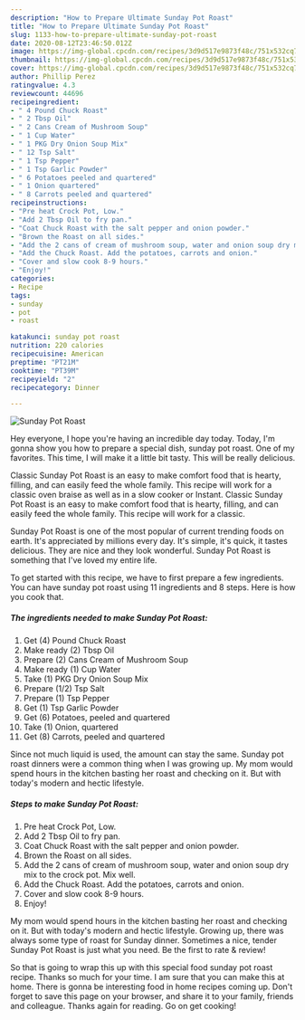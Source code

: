 ```yaml
---
description: "How to Prepare Ultimate Sunday Pot Roast"
title: "How to Prepare Ultimate Sunday Pot Roast"
slug: 1133-how-to-prepare-ultimate-sunday-pot-roast
date: 2020-08-12T23:46:50.012Z
image: https://img-global.cpcdn.com/recipes/3d9d517e9873f48c/751x532cq70/sunday-pot-roast-recipe-main-photo.jpg
thumbnail: https://img-global.cpcdn.com/recipes/3d9d517e9873f48c/751x532cq70/sunday-pot-roast-recipe-main-photo.jpg
cover: https://img-global.cpcdn.com/recipes/3d9d517e9873f48c/751x532cq70/sunday-pot-roast-recipe-main-photo.jpg
author: Phillip Perez
ratingvalue: 4.3
reviewcount: 44696
recipeingredient:
- " 4 Pound Chuck Roast"
- " 2 Tbsp Oil"
- " 2 Cans Cream of Mushroom Soup"
- " 1 Cup Water"
- " 1 PKG Dry Onion Soup Mix"
- " 12 Tsp Salt"
- " 1 Tsp Pepper"
- " 1 Tsp Garlic Powder"
- " 6 Potatoes peeled and quartered"
- " 1 Onion quartered"
- " 8 Carrots peeled and quartered"
recipeinstructions:
- "Pre heat Crock Pot, Low."
- "Add 2 Tbsp Oil to fry pan."
- "Coat Chuck Roast with the salt pepper and onion powder."
- "Brown the Roast on all sides."
- "Add the 2 cans of cream of mushroom soup, water and onion soup dry mix to the crock pot. Mix well."
- "Add the Chuck Roast. Add the potatoes, carrots and onion."
- "Cover and slow cook 8-9 hours."
- "Enjoy!"
categories:
- Recipe
tags:
- sunday
- pot
- roast

katakunci: sunday pot roast 
nutrition: 220 calories
recipecuisine: American
preptime: "PT21M"
cooktime: "PT39M"
recipeyield: "2"
recipecategory: Dinner

---
```



![Sunday Pot Roast](https://img-global.cpcdn.com/recipes/3d9d517e9873f48c/751x532cq70/sunday-pot-roast-recipe-main-photo.jpg)

Hey everyone, I hope you're having an incredible day today. Today, I'm gonna show you how to prepare a special dish, sunday pot roast. One of my favorites. This time, I will make it a little bit tasty. This will be really delicious.

Classic Sunday Pot Roast is an easy to make comfort food that is hearty, filling, and can easily feed the whole family. This recipe will work for a classic oven braise as well as in a slow cooker or Instant. Classic Sunday Pot Roast is an easy to make comfort food that is hearty, filling, and can easily feed the whole family. This recipe will work for a classic.

Sunday Pot Roast is one of the most popular of current trending foods on earth. It's appreciated by millions every day. It's simple, it's quick, it tastes delicious. They are nice and they look wonderful. Sunday Pot Roast is something that I've loved my entire life.


To get started with this recipe, we have to first prepare a few ingredients. You can have sunday pot roast using 11 ingredients and 8 steps. Here is how you cook that.

<!--inarticleads1-->

##### The ingredients needed to make Sunday Pot Roast:

1. Get  (4) Pound Chuck Roast
1. Make ready  (2) Tbsp Oil
1. Prepare  (2) Cans Cream of Mushroom Soup
1. Make ready  (1) Cup Water
1. Take  (1) PKG Dry Onion Soup Mix
1. Prepare  (1/2) Tsp Salt
1. Prepare  (1) Tsp Pepper
1. Get  (1) Tsp Garlic Powder
1. Get  (6) Potatoes, peeled and quartered
1. Take  (1) Onion, quartered
1. Get  (8) Carrots, peeled and quartered


Since not much liquid is used, the amount can stay the same. Sunday pot roast dinners were a common thing when I was growing up. My mom would spend hours in the kitchen basting her roast and checking on it. But with today&#39;s modern and hectic lifestyle. 

<!--inarticleads2-->

##### Steps to make Sunday Pot Roast:

1. Pre heat Crock Pot, Low.
1. Add 2 Tbsp Oil to fry pan.
1. Coat Chuck Roast with the salt pepper and onion powder.
1. Brown the Roast on all sides.
1. Add the 2 cans of cream of mushroom soup, water and onion soup dry mix to the crock pot. Mix well.
1. Add the Chuck Roast. Add the potatoes, carrots and onion.
1. Cover and slow cook 8-9 hours.
1. Enjoy!


My mom would spend hours in the kitchen basting her roast and checking on it. But with today&#39;s modern and hectic lifestyle. Growing up, there was always some type of roast for Sunday dinner. Sometimes a nice, tender Sunday Pot Roast is just what you need. Be the first to rate &amp; review! 

So that is going to wrap this up with this special food sunday pot roast recipe. Thanks so much for your time. I am sure that you can make this at home. There is gonna be interesting food in home recipes coming up. Don't forget to save this page on your browser, and share it to your family, friends and colleague. Thanks again for reading. Go on get cooking!
